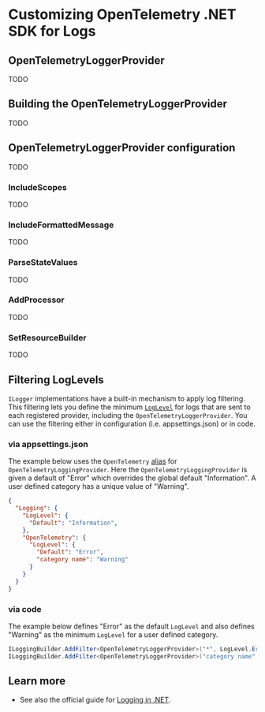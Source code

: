 # Customizing OpenTelemetry .NET SDK for Logs

## OpenTelemetryLoggerProvider

TODO

## Building the OpenTelemetryLoggerProvider

TODO

## OpenTelemetryLoggerProvider configuration

TODO

### IncludeScopes

TODO

### IncludeFormattedMessage

TODO

### ParseStateValues

TODO

### AddProcessor

TODO

### SetResourceBuilder

TODO

## Filtering LogLevels

`ILogger` implementations have a built-in mechanism to apply log filtering.
This filtering lets you define the minimum
[`LogLevel`](https://docs.microsoft.com/dotnet/api/microsoft.extensions.logging.loglevel)
for logs that are sent to each registered provider,
including the `OpenTelemetryLoggerProvider`.
You can use the filtering either in configuration (i.e. appsettings.json) or in code.

### via appsettings.json

The example below uses the `OpenTelemetry`
[alias](https://docs.microsoft.com/dotnet/api/microsoft.extensions.logging.provideraliasattribute)
for `OpenTelemetryLoggingProvider`.
Here the `OpenTelemetryLoggingProvider` is given a default of "Error" which overrides
the global default "Information". A user defined category has a unique value of "Warning".

```json
{
  "Logging": {
    "LogLevel": {
      "Default": "Information",
    },
    "OpenTelemetry": {
      "LogLevel": {
        "Default": "Error",
        "category name": "Warning"
      }
    }
  }
}
```

### via code

The example below defines "Error" as the default `LogLevel`
and also defines "Warning" as the minimum `LogLevel` for a user defined category.

```csharp
ILoggingBuilder.AddFilter<OpenTelemetryLoggerProvider>("*", LogLevel.Error);
ILoggingBuilder.AddFilter<OpenTelemetryLoggerProvider>("category name", LogLevel.Warning);
```

## Learn more

* See also the official guide for
  [Logging in .NET](https://docs.microsoft.com/dotnet/core/extensions/logging). 
